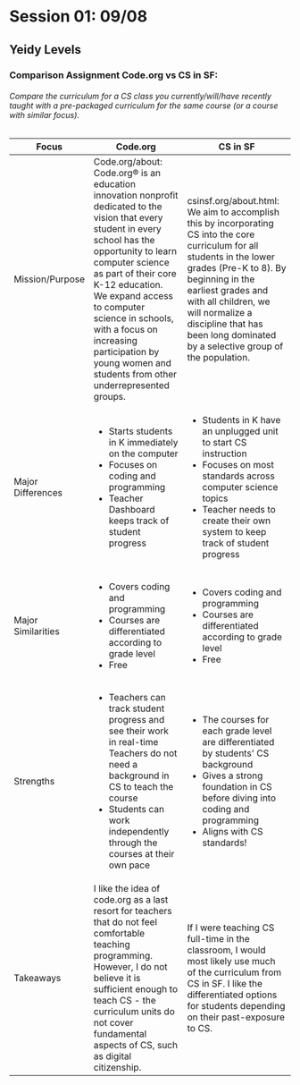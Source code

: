 # Session 01: 09/08
## Yeidy Levels
### Comparison Assignment Code.org vs CS in SF:
###### Compare the curriculum for a CS class you currently/will/have recently taught with a pre-packaged curriculum for the same course (or a course with similar focus).

Focus | Code.org | CS in SF
--- | --- | --- 
Mission/Purpose |  Code.org/about: Code.org® is an education innovation nonprofit dedicated to the vision that every student in every school has the opportunity to learn computer science as part of their core K-12 education. We expand access to computer science in schools, with a focus on increasing participation by young women and students from other underrepresented groups.  | csinsf.org/about.html: We aim to accomplish this by incorporating CS into the core curriculum for all students in the lower grades (Pre-K to 8). By beginning in the earliest grades and with all children, we will normalize a discipline that has been long dominated by a selective group of the population. 
Major Differences | <ul><li>Starts students in K immediately on the computer</li><li>Focuses on coding and programming</li><li>Teacher Dashboard keeps track of student progress</li></ul> | <ul><li>Students in K have an unplugged unit to start CS instruction</li><li>Focuses on most standards across computer science topics</li><li>Teacher needs to create their own system to keep track of student progress</li></ul>
Major Similarities | <ul><li>Covers coding and programming</li><li>Courses are differentiated according to grade level</li><li>Free</li></ul> | <ul><li>Covers coding and programming</li><li>Courses are differentiated according to grade level</li><li>Free</li></ul>
Strengths | <ul><li>Teachers can track student progress and see their work in real-time</li></li>Teachers do not need a background in CS to teach the course</li><li>Students can work independently through the courses at their own pace</li></ul> | <ul><li>The courses for each grade level are differentiated by students' CS background</li><li>Gives a strong foundation in CS before diving into coding and programming</li><li>Aligns with CS standards!</li></ul>
Takeaways | I like the idea of code.org as a last resort for teachers that do not feel comfortable teaching programming. However, I do not believe it is sufficient enough to teach CS - the curriculum units do not cover fundamental aspects of CS, such as digital citizenship.  | If I were teaching CS full-time in the classroom, I would most likely use much of the curriculum from CS in SF. I like the differentiated options for students depending on their past-exposure to CS.

